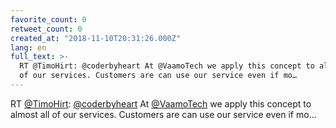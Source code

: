 ```yaml
---
favorite_count: 0
retweet_count: 0
created_at: "2018-11-10T20:31:26.000Z"
lang: en
full_text: >-
  RT @TimoHirt: @coderbyheart At @VaamoTech we apply this concept to almost all
  of our services. Customers are can use our service even if mo…
---
```


RT [@TimoHirt](https://twitter.com/TimoHirt):
[@coderbyheart](https://twitter.com/coderbyheart) At
[@VaamoTech](https://twitter.com/VaamoTech) we apply this concept to almost all
of our services. Customers are can use our service even if mo…
